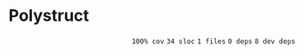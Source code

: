 # Polystruct

<p align="right"><code>100% cov</code>&nbsp;<code>34 sloc</code>&nbsp;<code>1 files</code>&nbsp;<code>0 deps</code>&nbsp;<code>8 dev deps</code></p>



<br />

<!-- START doctoc -->
<!-- END doctoc -->
